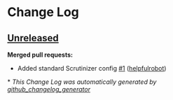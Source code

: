 # Change Log

## [Unreleased](https://github.com/Graphiques-Digitale/silverstripe-seo-icons/tree/HEAD)

**Merged pull requests:**

- Added standard Scrutinizer config [\#1](https://github.com/Graphiques-Digitale/silverstripe-seo-icons/pull/1) ([helpfulrobot](https://github.com/helpfulrobot))



\* *This Change Log was automatically generated by [github_changelog_generator](https://github.com/skywinder/Github-Changelog-Generator)*
